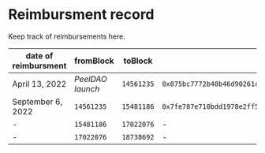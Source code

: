 # Reimbursment record

Keep track of reimbursements here.

| date of reimbursment | fromBlock        | toBlock    | Sample tx hash                                                       |
| -------------------- | ---------------- | ---------- | -------------------------------------------------------------------- |
| April 13, 2022       | _PeelDAO launch_ | `14561235` | `0x075bc7772b40b46d90261c91df0b1900d0781b0162e5d5d81c91b19d782cc7dc` |
| September 6, 2022    | `14561235`       | `15481186` | `0x7fe787e710bdd1978e2ff5c8f86dde5cd74a69aab1b1733fc8c7fc6129448ff5` |
| - | `15481186`       | `17022076` | - |
| - | `17022076` | `18738692` | - |
